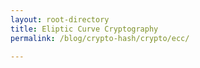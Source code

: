 ```yaml
---
layout: root-directory
title: Eliptic Curve Cryptography
permalink: /blog/crypto-hash/crypto/ecc/

---
```

